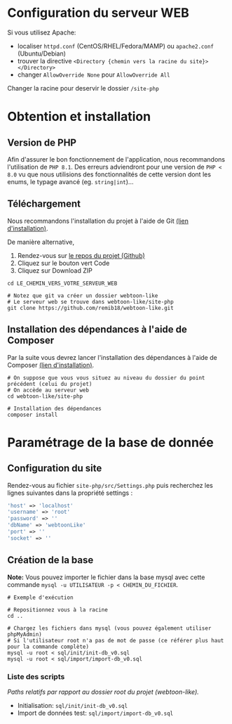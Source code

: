 # Configuration du serveur WEB
Si vous utilisez Apache:
  - localiser `httpd.conf` (CentOS/RHEL/Fedora/MAMP) ou `apache2.conf` (Ubuntu/Debian)
  - trouver la directive `<Directory {chemin vers la racine du site}></Directory>`
  - changer `AllowOverride None` pour `AllowOverride All`

Changer la racine pour deservir le dossier `/site-php`

# Obtention et installation

## Version de PHP

Afin d'assurer le bon fonctionnement de l'application, nous recommandons l'utilisation de `PHP 8.1`.
Des erreurs adviendront pour une version de `PHP < 8.0` vu que nous utilisions des fonctionnalités de cette version
dont les enums, le typage avancé (eg. `string|int`)...

## Téléchargement

Nous recommandons l'installation du projet à l'aide de Git [(lien d'installation)](https://git-scm.com/downloads).

De manière alternative,
1. Rendez-vous sur [le repos du projet (Github)](https://github.com/remib18/webtoon-like)
2. Cliquez sur le bouton vert Code
3. Cliquez sur Download ZIP

```shell
cd LE_CHEMIN_VERS_VOTRE_SERVEUR_WEB

# Notez que git va créer un dossier webtoon-like
# Le serveur web se trouve dans webtoon-like/site-php
git clone https://github.com/remib18/webtoon-like.git
```

## Installation des dépendances à l'aide de Composer

Par la suite vous devrez lancer l'installation des dépendances à l'aide de Composer
[(lien d'installation)](https://getcomposer.org/download/).

```shell
# On suppose que vous vous situez au niveau du dossier du point précédent (celui du projet)
# On accède au serveur web
cd webtoon-like/site-php

# Installation des dépendances
composer install
```



# Paramétrage de la base de donnée

## Configuration du site

Rendez-vous au fichier `site-php/src/Settings.php` puis recherchez les lignes suivantes dans la propriété settings :

```php
'host' => 'localhost'
'username' => 'root'
'password' => ''
'dbName' => 'webtoonLike'
'port' => ''
'socket' => ''
```

## Création de la base

**Note:** Vous pouvez importer le fichier dans la base mysql avec cette commande
`mysql -u UTILISATEUR -p < CHEMIN_DU_FICHIER`.

```shell
# Exemple d'exécution

# Repositionnez vous à la racine
cd ..

# Chargez les fichiers dans mysql (vous pouvez également utiliser phpMyAdmin)
# Si l'utilisateur root n'a pas de mot de passe (ce référer plus haut pour la commande complète)
mysql -u root < sql/init/init-db_v0.sql
mysql -u root < sql/import/import-db_v0.sql

```

### Liste des scripts
*Paths relatifs par rapport au dossier root du projet (webtoon-like).*
- Initialisation: `sql/init/init-db_v0.sql`
- Import de données test: `sql/import/import-db_v0.sql`
